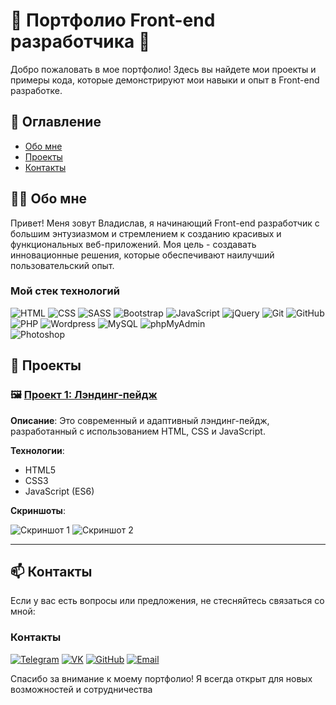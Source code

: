 # 🌟 Портфолио Front-end разработчика 🌟

Добро пожаловать в мое портфолио! Здесь вы найдете мои проекты и примеры кода, которые демонстрируют мои навыки и опыт в Front-end разработке.

## 📖 Оглавление

- [Обо мне](#обо-мне)
- [Проекты](#проекты)
- [Контакты](#контакты)

## 👨‍💻 Обо мне

Привет! Меня зовут Владислав, я начинающий Front-end разработчик с большим энтузиазмом и стремлением к созданию красивых и функциональных веб-приложений. Моя цель - создавать инновационные решения, которые обеспечивают наилучший пользовательский опыт.

### Мой стек технологий
![HTML](https://img.shields.io/badge/-HTML-333?style=for-the-badge&logo=html5)
![CSS](https://img.shields.io/badge/-CSS-333?style=for-the-badge&logo=css3&logoColor=blue)
![SASS](https://img.shields.io/badge/-SASS-333?style=for-the-badge&logo=SASS)
![Bootstrap](https://img.shields.io/badge/-Bootstrap-333?style=for-the-badge&logo=Bootstrap)
![JavaScript](https://img.shields.io/badge/-JavaScript-333?style=for-the-badge&logo=javascript)
![jQuery](https://img.shields.io/badge/-jQuery-333?style=for-the-badge&logo=jQuery&logoColor=blue)
![Git](https://img.shields.io/badge/-Git-333?style=for-the-badge&logo=Git)
![GitHub](https://img.shields.io/badge/-GitHub-333?style=for-the-badge&logo=GitHub)
![PHP](https://img.shields.io/badge/-PHP-333?style=for-the-badge&logo=PHP)
![Wordpress](https://img.shields.io/badge/-Wordpress-333?style=for-the-badge&logo=Wordpress&logoColor=blue)
![MySQL](https://img.shields.io/badge/-MySQL-333?style=for-the-badge)
![phpMyAdmin](https://img.shields.io/badge/-phpMyAdmin-333?style=for-the-badge)  
![Photoshop](https://img.shields.io/badge/-Photoshop-333?style=for-the-badge&logo=Photoshop)


## 🚀 Проекты

### 🖼️ [Проект 1: Лэндинг-пейдж](https://github.com/vlad-ryad/project1)

**Описание**: Это современный и адаптивный лэндинг-пейдж, разработанный с использованием HTML, CSS и JavaScript.

**Технологии**:
- HTML5
- CSS3
- JavaScript (ES6)

**Скриншоты**:

![Скриншот 1](projects/project1/screenshot1.png)
![Скриншот 2](projects/project1/screenshot2.png)

---

## 📫 Контакты

Если у вас есть вопросы или предложения, не стесняйтесь связаться со мной:
### Контакты

[![Telegram](https://img.shields.io/badge/-Telegram-333?style=for-the-badge&logo=telegram&logoColor=27A0D9)](https://t.me/qqqwerty9)
[![VK](https://img.shields.io/badge/-VK-333?style=for-the-badge&logo=Vk&logoColor=27A0D9)](https://vk.com/youngvlados)
[![GitHub](https://img.shields.io/badge/-GitHub-333?style=for-the-badge&logo=GitHub&logoColor=fff)](https://github.com/vlad-ryad)
[![Email](https://img.shields.io/badge/Email-%2312100E?style=flat&logo=gmail&logoColor=white)](mailto:work.ryadinsky@gmail.com)

Спасибо за внимание к моему портфолио! Я всегда открыт для новых возможностей и сотрудничества
